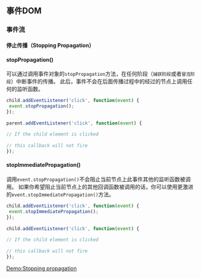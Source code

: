 ## 事件DOM

### 事件流

#### 停止传播（Stopping Propagation）

#### stopPropagation()

可以通过调用事件对象的`stopPropagation`方法，在任何阶段（`捕获阶段`或者`冒泡阶段`）中断事件的传播。
此后，事件不会在后面传播过程中的经过的节点上调用任何的监听函数。

```javascript
child.addEventListener('click', function(event) {
 event.stopPropagation();
});
 
parent.addEventListener('click', function(event) {
 
// If the child element is clicked
 
// this callback will not fire
});
```

#### stopImmediatePropagation()

调用`event.stopPropagation()`不会阻止当前节点上此事件其他的监听函数被调用。
如果你希望阻止当前节点上的其他回调函数被调用的话，你可以使用更激进的`event.stopImmediatePropagation()`方法。

```javascript
child.addEventListener('click', function(event) {
 event.stopImmediatePropagation();
});
 
child.addEventListener('click', function(event) {
 
// If the child element is clicked
 
// this callback will not fire
});
```

[Demo:Stopping propagation](http://jsbin.com/aparot/3/edit?html,js,output)